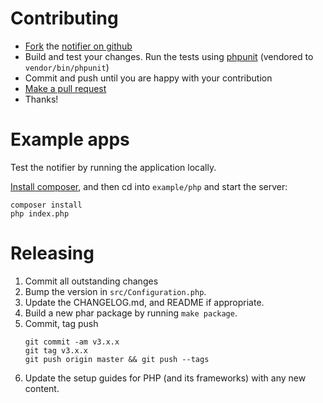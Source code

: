 Contributing
============

-   [Fork](https://help.github.com/articles/fork-a-repo) the [notifier on github](https://github.com/bugsnag/bugsnag-laravel)
-   Build and test your changes. Run the tests using [phpunit](https://phpunit.de) (vendored to `vendor/bin/phpunit`)
-   Commit and push until you are happy with your contribution
-   [Make a pull request](https://help.github.com/articles/using-pull-requests)
-   Thanks!

Example apps
============

Test the notifier by running the application locally.

[Install composer](http://getcomposer.org/doc/01-basic-usage.md), and then cd into `example/php` and start the server:

    composer install
    php index.php


Releasing
=========

1. Commit all outstanding changes
2. Bump the version in `src/Configuration.php`.
3. Update the CHANGELOG.md, and README if appropriate.
4. Build a new phar package by running `make package`.
5. Commit, tag push
    ```
    git commit -am v3.x.x
    git tag v3.x.x
    git push origin master && git push --tags
    ```
6. Update the setup guides for PHP (and its frameworks) with any new content.
